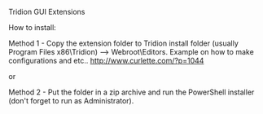 Tridion GUI Extensions

How to install:

Method 1 - Copy the extension folder to Tridion install folder (usually Program Files x86\Tridion) --> Webroot\Editors. Example on how to make configurations and etc.. http://www.curlette.com/?p=1044

or

Method 2 - Put the folder in a zip archive and run the PowerShell installer (don't forget to run as Administrator).
